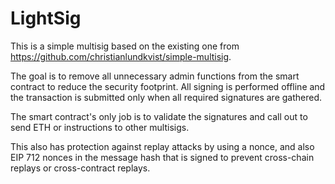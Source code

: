 # LightSig
This is a simple multisig based on the existing one from https://github.com/christianlundkvist/simple-multisig.

The goal is to remove all unnecessary admin functions from the smart contract to reduce the security footprint.  All signing is performed offline and the transaction is submitted only when all required signatures are gathered.

The smart contract's only job is to validate the signatures and call out to send ETH or instructions to other multisigs.

This also has protection against replay attacks by using a nonce, and also EIP 712 nonces in the message hash that is signed to prevent cross-chain replays or cross-contract replays.